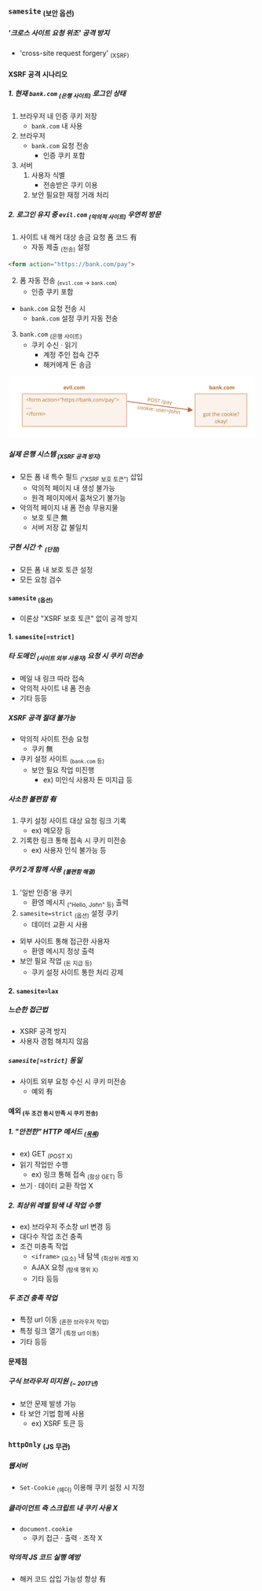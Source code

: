 ### `samesite` <sub>(보안 옵션)</sub>

##### '크로스 사이트 요청 위조' 공격 방지
- 'cross-site request forgery' <sub>(XSRF)</sub>

#### XSRF 공격 시나리오

##### 1. 현재 `bank.com` <sub>(은행 사이트)</sub> 로그인 상태
1. 브라우저 내 인증 쿠키 저장
    - `bank.com` 내 사용
2. 브라우저
    - `bank.com` 요청 전송
      - 인증 쿠키 포함
3. 서버
    1. 사용자 식별
        - 전송받은 쿠키 이용
    2. 보안 필요한 재정 거래 처리

##### 2. 로그인 유지 중 `evil.com` <sub>(악의적 사이트)</sub> 우연히 방문
1. 사이트 내 해커 대상 송금 요청 폼 코드 有
    - 자동 제출 <sub>(전송)</sub> 설정
```html
<form action="https://bank.com/pay">
```
2. 폼 자동 전송 <sub>(`evil.com` → `bank.com`)</sub>
    - 인증 쿠키 포함
- `bank.com` 요청 전송 시
  - `bank.com` 설정 쿠키 자동 전송
3. `bank.com` <sub>(은행 사이트)</sub>
    - 쿠키 수신 · 읽기
      - 계정 주인 접속 간주
      - 해커에게 돈 송금

![cookie-xsrf](../../images/03/04/01/cookie-xsrf.svg)

##### 실제 은행 시스템 <sub>(XSRF 공격 방지)</sub>
- 모든 폼 내 특수 필드 <sub>("XSRF 보호 토큰")</sub> 삽입
  - 악의적 페이지 내 생성 불가능
  - 원격 페이지에서 훔쳐오기 불가능
- 악의적 페이지 내 폼 전송 무용지물
  - 보호 토큰 無
  - 서버 저장 값 불일치

##### 구현 시간 ↑ <sub>(단점)</sub>
- 모든 폼 내 보호 토큰 설정
- 모든 요청 검수

#### `samesite` <sub>(옵션)</sub>
- 이론상 "XSRF 보호 토큰" 없이 공격 방지

#### 1. `samesite[=strict]`

##### 타 도메인 <sub>(사이트 외부 사용자)</sub> 요청 시 쿠키 미전송 
- 메일 내 링크 따라 접속
- 악의적 사이트 내 폼 전송
- 기타 등등

##### XSRF 공격 절대 불가능
- 악의적 사이트 전송 요청
  - 쿠키 無
- 쿠키 설정 사이트 <sub>(`bank.com` 등)</sub>
  - 보안 필요 작업 미진행
    - ex\) 미인식 사용자 돈 미지급 등

##### 사소한 불편함 有
1. 쿠키 설정 사이트 대상 요청 링크 기록
    - ex\) 메모장 등
2. 기록한 링크 통해 접속 시 쿠키 미전송
    - ex\) 사용자 인식 불가능 등

##### 쿠키 2개 함께 사용 <sub>(불편함 해결)</sub>
1. '일반 인증'용 쿠키
    - 환영 메시지 <sub>("Hello, John" 등)</sub> 출력
2. `samesite=strict` <sub>(옵션)</sub> 설정 쿠키
    - 데이터 교환 시 사용
- 외부 사이트 통해 접근한 사용자
  - 환영 메시지 정상 출력
- 보안 필요 작업 <sub>(돈 지급 등)</sub>
  - 쿠키 설정 사이트 통한 처리 강제

#### 2. `samesite=lax`

##### 느슨한 접근법
- XSRF 공격 방지
- 사용자 경험 해치지 않음

##### `samesite[=strict]` 동일
- 사이트 외부 요청 수신 시 쿠키 미전송
  - 예외 有

#### 예외 <sub>(두 조건 동시 만족 시 쿠키 전송)</sub>

##### 1. "안전한" HTTP 메서드 <sub>([목록](https://datatracker.ietf.org/doc/html/rfc7231))</sub>
- ex\) GET <sub>(POST X)</sub>
- 읽기 작업만 수행
  - ex\) 링크 통해 접속 <sub>(항상 GET)</sub> 등
- 쓰기 · 데이터 교환 작업 X

##### 2. 최상위 레벨 탐색 내 작업 수행
- ex\) 브라우저 주소창 url 변경 등
- 대다수 작업 조건 충족
- 조건 미충족 작업
  - `<iframe>` <sub>(요소)</sub> 내 탐색 <sub>(최상위 레벨 X)</sub>
  - AJAX 요청 <sub>(탐색 행위 X)</sub>
  - 기타 등등

##### 두 조건 충족 작업
- 특정 url 이동 <sub>(흔한 브라우저 작업)</sub>
- 특정 링크 열기 <sub>(특정 url 이동)</sub>
- 기타 등등

#### 문제점

##### 구식 브라우저 미지원 <sub>(~ 2017년)</sub>
- 보안 문제 발생 가능
- 타 보안 기법 함께 사용
  - ex\) XSRF 토큰 등

### `httpOnly` <sub>(JS 무관)</sub>

##### 웹서버
- `Set-Cookie` <sub>(헤더)</sub> 이용해 쿠키 설정 시 지정

##### 클라이언트 측 스크립트 내 쿠키 사용 X
- `document.cookie`
  - 쿠키 접근 · 출력 · 조작 X

##### 악의적 JS 코드 실행 예방
- 해커 코드 삽입 가능성 항상 有
